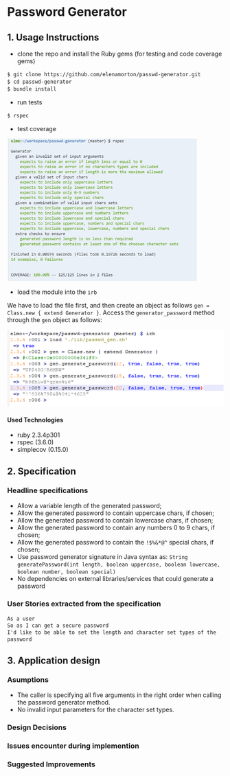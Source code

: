 # Password Generator

## 1. Usage Instructions
* clone the repo and install the Ruby gems (for testing and code coverage gems)

```sh
$ git clone https://github.com/elenamorton/passwd-generator.git
$ cd passwd-generator
$ bundle install
```
* run tests
```sh
$ rspec
```
* test coverage

![Test coverage](./docs/password_coverage.png)

* load the module into the `irb`

We have to load the file first, and then create an object as follows `gen = Class.new { extend Generator }`. Access the `generator_password` method through the `gen` object as follows:

![Test irb](./docs/password_irb.png)

#### Used Technologies
* ruby 2.3.4p301
* rspec (3.6.0)
* simplecov (0.15.0)

## 2. Specification

### Headline specifications
* Allow a variable length of the generated password;
* Allow the generated password to contain uppercase chars, if chosen;
* Allow the generated password to contain lowercase chars, if chosen;
* Allow the generated password to contain any numbers 0 to 9 chars, if chosen;
* Allow the generated password to contain the `!$%&*@^` special chars, if chosen;
* Use password generator signature in Java syntax as: `String generatePassword(int length, boolean uppercase, boolean lowercase, boolean number, boolean special)`
* No dependencies on external libraries/services that could generate a password

### User Stories extracted from the specification

```
As a user
So as I can get a secure password
I'd like to be able to set the length and character set types of the password
```

## 3. Application design

### Asumptions
* The caller is specifying all five arguments in the right order when calling the password generator method.
* No invalid input parameters for the character set types.

### Design Decisions

### Issues encounter during implemention

### Suggested Improvements

